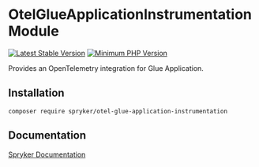 # OtelGlueApplicationInstrumentation Module
[![Latest Stable Version](https://poser.pugx.org/spryker/otel-glue-application-instrumentation/v/stable.svg)](https://packagist.org/packages/spryker/otel-glue-application-instrumentation)
[![Minimum PHP Version](https://img.shields.io/badge/php-%3E%3D%208.1-8892BF.svg)](https://php.net/)

Provides an OpenTelemetry integration for Glue Application.

## Installation

```
composer require spryker/otel-glue-application-instrumentation
```

## Documentation

[Spryker Documentation](https://docs.spryker.com)
